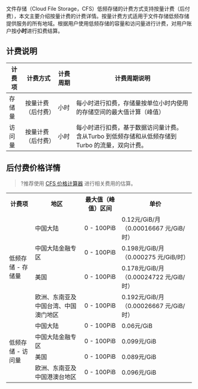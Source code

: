 文件存储（Cloud File Storage，CFS）低频存储的计费方式支持按量计费（后付费），本文主要介绍按量计费的计费详情。按量计费方式适用于文件存储低频存储提供服务的所有地域。根据用户使用低频存储的容量和访问量进行计费，对用户账户按**小时**进行扣费结算。

## 计费说明
|**计费项**	| **计费方式**	|**计费周期**|	**计费周期说明**|
|---------|---------|---------|---------|
|存储量|	按量计费（后付费）	|小时	|每小时进行扣费，存储量按单位小时内使用的存储空间的最大值计算（峰值）|
|访问量|	按量计费（后付费）	|小时	|每小时进行扣费，基于数据访问量计费。  含从Turbo 到低频存储和从低频存储到 Turbo 的流量，双向计费。|

## 后付费价格详情

>?推荐使用 [CFS 价格计算器](https://buy.cloud.tencent.com/price/cfs/calculator) 进行相关费用的估算。

<table>
    <tr>
        <th>计费项</th>
        <th>地区</th>
        <th>最大值（峰值）区间</th>
        <th>单价</th>
    </tr>
    <tr>
        <td rowspan=4>低频存储 - 存储量</td>
        <td>中国大陆</td>
        <td>0 - 100PiB</td>
        <td>0.12元/GiB/月 （0.00016667 元/GiB/时）</td>
    </tr>
    <tr>
        <td>中国大陆金融专区</td>
        <td>0 - 100PiB</td>
        <td>0.198元/GiB/月 （0.000275 元/GiB/时）</td>
    </tr>
    <tr>
        <td>美国</td>
        <td>0 - 100PiB</td>
        <td>0.178元/GiB/月（0.00024722 元/GiB/时）</td>
    </tr>
    <tr>
        <td>欧洲、东南亚及中国台湾、中国澳门地区</td>
        <td>0 - 100PiB</td>
        <td>0.192元/GiB/月（0.00026667 元/GiB/时）</td>
    </tr>
    <tr>
        <td rowspan=4>低频存储 - 访问量</td>
        <td>中国大陆</td>
        <td>0 - 100PiB</td>
        <td>0.06元/GiB </td>
    </tr>
    <tr>
        <td>中国大陆金融专区</td>
        <td>0 - 100PiB</td>
        <td>0.099元/GiB</td>
    </tr>
    <tr>
        <td>美国</td>
        <td>0 - 100PiB</td>
        <td>0.089元/GiB</td>
    </tr>
    <tr>
        <td>欧洲、东南亚及中国港澳台地区</td>
        <td>0 - 100PiB</td>
        <td>0.096元/GiB</td>
    </tr>
</table>
